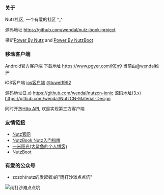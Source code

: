 ### 关于

Nutz社区, 一个有爱的社区 ^_^

源码地址 https://github.com/wendal/nutz-book-project

果断[Power By Nutz](http://www.nutzam.com) and [Power By NutzBoot](https://nutz.io)

### 移动客户端

Android官方客户端 下载地址 https://www.pgyer.com/KEn9 当前由[@wendal](http://wendal.net)维护

iOS客户端 [ios客户端](https://itunes.apple.com/us/app/nutz-she-qu/id1082195150) [@tuwei1992](https://github.com/TuWei1992/NutzCommunity)

源码地址(2.x) https://github.com/wendal/nutzcn-ionic
源码地址(3.x) https://github.com/wendal/NutzCN-Material-Design

同时开放[Http API](https://nutz.cn/apidocs/), 欢迎实现第三方客户端

### 友情链接

* [Nutz官网](https://www.nutzam.com)
* [NutzBook Nutz入门指南](http://nutzbook.wendal.net)
* [一米阳光(大鲨鱼的个人博客)](http://www.wizzer.cn/)
* [NutzBoot](https://nutz.io)

### 有爱的公众号

* zozoh(nutz的发起者)的"雨打沙滩点点坑"

![雨打沙滩点点坑](/yvr/images/zozoh_mp.jpg)